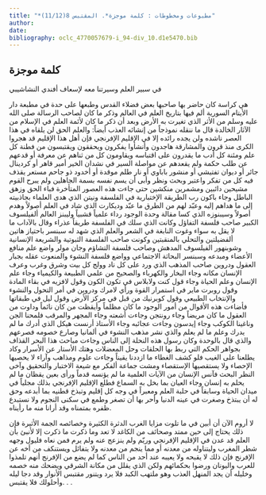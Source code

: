 ```yaml
---
title: "*مطبوعات ومخطوطات : كلمة موجزة*. المقتبس 8(11/12)"
author: 
date: 
bibliography: oclc_4770057679-i_94-div_10.d1e5470.bib
---
```




##  كلمة موجزة 


 في سبير العلم وسيرتنا معه لإسعاف أفندي النشاشيبي 

 هي كراسة كان حاضر بها صاحبها بعض فضلاء القدس وطبعها على حدة في مطبعة دار الأيتام السورية ألم فيها بتاريخ العلم في العالم وذكر ما كان لصاحب الرسالة صلى الله عليه وسلم من الأثر الذي تغيرت به الأرض وبعد أن ذكر ما كان لأئمة العلم في الإسلام من الآثار الخالدة قال ما ننقله نموذجاً من إنشائه العذب أيضاً: والعلم الحق لن يلقاه في هذا العصر ناشده ولن يجده رائده إلا في الإقليم الإفرنجي فإن أهل هذا الإقليم قد هجروا الكرى منذ قرون والمشارقة هاجدون وأنشأوا يفكرون ويحققون ويقتبسون من فطنة كل علم ومئنة كل أدب ما يقدرون على اقتباسه ويقاومون كل من ثناهم عن معرفة أو قدعهم عن طلب حكمة ولم يقعدهم عن مواصلة السير في نشدان الخير أمير قاهر أو كردينال جائر أو ديوان تفتيشي أو منشور باباوي أو نار طلم موقدة أو أخدود ذو جاحم مستعر يقذف فيه كل من تفكر واعتبر وبحث ونظر وأبى أن يسم نفسه بسمة الجاهلين ولم يبرح القوم مشيحين دائبين ومشمرين منكشين حتى جاءت هذه العصور المتأخرة فباء الحق وزهق الباطل وجاء باكون رب الطريقة الإختبارية في الفلسفة ونيتن الذي هدى العلماء بجاذبيته إلى ما هداهم إليه وعبّد لهم من الطرق ما عبّد وديكارت الذي شاد في العلم أصولاً وهدم أصولاً وسيبنوزه الذي كسا مقالة وحدة الوجود رداء علمياً قشبياً وليبنز العالم ألفيلسوف الكبير صاحب فلسفة التفاؤل وكانت الذي سلك في الفلسفة طريقاً عذراء وقال بالآداب ما لا يقل به سواء وغوت النابغة في الشعر والعلم الذي شهد له سبنسر باحتياز هاتين ألفضيلتين والتحلي بالمنقبتين وكونت صاحب الفلسفة الثبوتية والشريعة الإنسانية وشوبنهور الفيلسوف المدهش وصاحب فلسفة التشاؤم وجان مولر واضع علم منافع الأعضاء ومبدعه وسبنسر البحاثة الاجتماعي وواضع فلسفة النشوء والمنعوت عقله بجبار العقول ودروين صاحب المذهب الذي ورد على كل ناد وولج كل بيت وشرق وغرب وعرف الإنسان مكانه وجاء البخار والكهرباء والصحيح من علمي الطبيعة والكيمياء وجاء علم الإنسان وعلم الحياة وجاء قول كنت ولابلاس في تكون الكون وقول لافزيه في بقاء المادة وقول   روبرت ماير في استمرار القوة ورأي لامرك ودروين في أمر التحول والنشوء والإنتخاب الطبيعي وقول كوبرنيك من قبل في مركز الأرض وقول ليل في طبقاتها فأضاءت هذه الأقوال من أمور الوجود ما كان مظلماً وأيقظت من كان نائماً وداوت من العقول ما كان مريضاً وجاء رونتجن وجاءت أشعته وجاء المجهر والمرقب فلمحنا الجن وناغينا الكوكب وجاء إيدسون وجاءت عجائبه وجاء الأستاذ أرنست هيكل الذي أدرك ما لم يدرك وعلم ما لم يعلم والذي نشر مذهب النشوء في ألمانيا وصارع خصومه فصرعهم والذي قال بالوحدة وكان رسول هذه النحلة إلى الناس وجاءت مباحث هذا البحر القذاف بجواهر الحكم التي ربط بها الحلقات وحل المعضلات وهتك الأستار عن الأسرار وكاد يطلعنا على الغيب فلو كشف الغطاء ما ازددنا يقيناً وجاءت علوم ومذاهب وآراء لا يحصيها الإحصاء ولا يستقصيها الإستقصاء ومشت جماعة ألفكر مع شيعة الاختبار والتحقيق وآخى النظر البحث فآنس الإنسان من الآيات العلمية ما لم يؤنسه قدماً ورأى بعين يقظان ما لم يحلم به إنسان وجاء العيان بما بخل به السماع فطلع الإقليم الإفرنجي بذلك مجلياً في ميدان الحياة وسابقاً في حلبة العلم ومعبراً في وجه كل إقليم وتبذخ قطنيه بما أبدعه وحق له أن يبتذخ وصغرت في عينه الدنيا وأحر بها أن تصغر وطمع في سكنى النجوم ولا نستبدع ظفره بمتمناه وقد أرانا منه ما رأيناه. 

 لا أروم الآن أن أبين في ما تلوت مزايا الغرب الدثرة الكثيرة وخصائصه الجمة الأثيرة فإن ذلك يحتاج إلى حين ممتد وصحائف من الكاغد لا تعد وما ذكرت ما ذكرت إلا لأنبئ بأن العلم قد عدن في الإقليم الإفرنجي وريّم ولم ينزعج عنه ولم يرم فمن نعاه فليول وجهه شطر المغرب وليتناوله من معدنه أو مما ينجم من معدنه ولا يتفائل ويستنكف من أخه عن الإفرنج فإن ذلك لا يقبحه ولا يعيبه عند  أحد  من الناس كما لم يضع من الإفرنج أنهم تلمذوا للعرب واليونان ورضوا بحكمائهم ولكن الذي يقلل من مكانة الشرقي ويضحك منه خصمه وخليله أن يجد المنهل العذب وهو ملتهب الكبد فلا يرد ويتنور مقتبس الأنوار وقد دجا ليله وأحلولك فلا يقتبس. . . 
